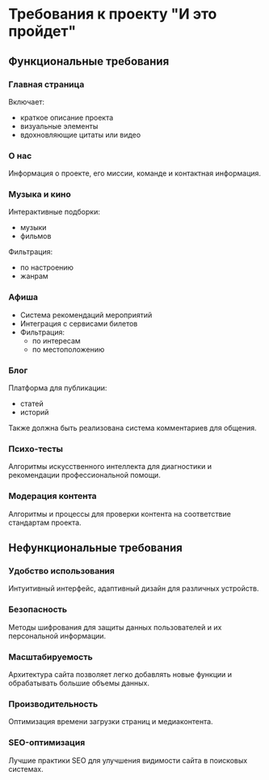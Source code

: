 # Требования к проекту "И это пройдет"

## Функциональные требования

### Главная страница

Включает:
- краткое описание проекта
- визуальные элементы
- вдохновляющие цитаты или видео

### О нас

Информация о проекте, его миссии, команде и контактная информация.

### Музыка и кино

Интерактивные подборки: 
- музыки
- фильмов 

Фильтрация: 
- по настроению
- жанрам

### Афиша

- Система рекомендаций мероприятий
- Интеграция с сервисами билетов
- Фильтрация: 
    - по интересам
    - по местоположению

### Блог

Платформа для публикации:
- статей 
- историй 

Также должна быть реализована система комментариев для общения.

### Психо-тесты

Алгоритмы искусственного интеллекта для диагностики и рекомендации профессиональной помощи.

### Модерация контента

Алгоритмы и процессы для проверки контента на соответствие стандартам проекта.

## Нефункциональные требования

### Удобство использования

Интуитивный интерфейс, адаптивный дизайн для различных устройств.

### Безопасность

Методы шифрования для защиты данных пользователей и их персональной информации.

### Масштабируемость

Архитектура сайта позволяет легко добавлять новые функции и обрабатывать большие объемы данных.

### Производительность

Оптимизация времени загрузки страниц и медиаконтента.

### SEO-оптимизация

Лучшие практики SEO для улучшения видимости сайта в поисковых системах.